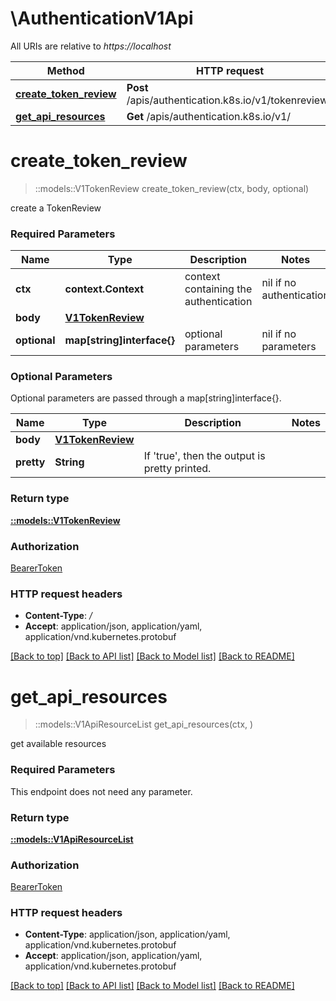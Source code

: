 # \AuthenticationV1Api

All URIs are relative to *https://localhost*

Method | HTTP request | Description
------------- | ------------- | -------------
[**create_token_review**](AuthenticationV1Api.md#create_token_review) | **Post** /apis/authentication.k8s.io/v1/tokenreviews | 
[**get_api_resources**](AuthenticationV1Api.md#get_api_resources) | **Get** /apis/authentication.k8s.io/v1/ | 


# **create_token_review**
> ::models::V1TokenReview create_token_review(ctx, body, optional)


create a TokenReview

### Required Parameters

Name | Type | Description  | Notes
------------- | ------------- | ------------- | -------------
 **ctx** | **context.Context** | context containing the authentication | nil if no authentication
  **body** | [**V1TokenReview**](V1TokenReview.md)|  | 
 **optional** | **map[string]interface{}** | optional parameters | nil if no parameters

### Optional Parameters
Optional parameters are passed through a map[string]interface{}.

Name | Type | Description  | Notes
------------- | ------------- | ------------- | -------------
 **body** | [**V1TokenReview**](V1TokenReview.md)|  | 
 **pretty** | **String**| If &#39;true&#39;, then the output is pretty printed. | 

### Return type

[**::models::V1TokenReview**](v1.TokenReview.md)

### Authorization

[BearerToken](../README.md#BearerToken)

### HTTP request headers

 - **Content-Type**: */*
 - **Accept**: application/json, application/yaml, application/vnd.kubernetes.protobuf

[[Back to top]](#) [[Back to API list]](../README.md#documentation-for-api-endpoints) [[Back to Model list]](../README.md#documentation-for-models) [[Back to README]](../README.md)

# **get_api_resources**
> ::models::V1ApiResourceList get_api_resources(ctx, )


get available resources

### Required Parameters
This endpoint does not need any parameter.

### Return type

[**::models::V1ApiResourceList**](v1.APIResourceList.md)

### Authorization

[BearerToken](../README.md#BearerToken)

### HTTP request headers

 - **Content-Type**: application/json, application/yaml, application/vnd.kubernetes.protobuf
 - **Accept**: application/json, application/yaml, application/vnd.kubernetes.protobuf

[[Back to top]](#) [[Back to API list]](../README.md#documentation-for-api-endpoints) [[Back to Model list]](../README.md#documentation-for-models) [[Back to README]](../README.md)

